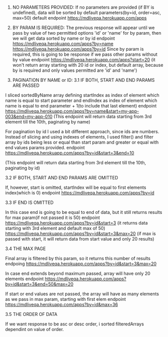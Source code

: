 1. NO PARAMETERS PROVIDED:
   If no parameters are provided (if BY is undefined), data will be sorted by default parameters(by=id, order=asc, max=50) default endpoint https://mdliveqa.herokuapp.com/apps

2. BY PARAM IS REQUIRED:
   The previous response will appear until we pass by value of two permitted options 'id' or 'name' for by param, then we will get data sorted by name or by id endpoint https://mdliveqa.herokuapp.com/apps?by=name https://mdliveqa.herokuapp.com/apps?by=id
   Since by param is required, this is going to be response if we pass other params without by value endpoint https://mdliveqa.herokuapp.com/apps?start=20 (it won't return array starting with 20 id or index, but default array, because by is required and only values permitted are 'id' and 'name')

3. PAGINATION BY NAME or ID:
   3.1 IF BOTH, START AND END PARAMS ARE PASSED

I sliced sortedByName array defining startIndex as index of element which name is equal to start parameter and endIndex as index of element which name is equal to end parameter + 1(to include that last element) endpoint https://mdliveqa.herokuapp.com/apps?by=name&start=my-app-003&end=my-app-010 (This endpoint will return data starting from 3rd element till the 10th, paginating by name)

For pagination by id I used a bit different approach, since ids are numbers. Instead of slicing and using indexes of elements, I used filter() and filter array by ids being less or equal than start param and greater or equal with end values params provided. endpoint https://mdliveqa.herokuapp.com/apps?by=id&start=3&end=10

(This endpoint will return data starting from 3rd element till the 10th, paginating by id)

3.2 IF BOTH, START AND END PARAMS ARE OMITTED

If, however, start is omitted, startIndex will be equal to first elements index(which is 0) endpoint https://mdliveqa.herokuapp.com/apps?by=id

3.3 IF END IS OMITTED

In this case end is going to be equal to end of data, but it still returns results for max param(if not passed it is 50) endpoint https://mdliveqa.herokuapp.com/apps?by=id&start=3
(it returns data starting with 3rd element and default max of 50) https://mdliveqa.herokuapp.com/apps?by=id&start=3&max=20 (if max is passed with start, it will return data from start value and only 20 results)

3.4 THE MAX PAGE

Final array is filtered by this param, so it returns this number of results endpoing https://mdliveqa.herokuapp.com/apps?by=id&start=3&max=20

In case end extends beyond maximum passed, array will have only 20 elements endpoint https://mdliveqa.herokuapp.com/apps?by=id&start=3&end=50&max=20

If start or end values are not passed, the array will have as many elements as we pass in max param, starting with first elem endpoint https://mdliveqa.herokuapp.com/apps?by=id&max=36

3.5 THE ORDER OF DATA

If we want response to be asc or desc order, i sorted filteredArrays dependint on value of order.
